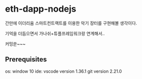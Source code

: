 # eth-dapp-nodejs

간만에 이더리움 스마트컨트랙트를 이용한 악기 장터를 구현해볼 생각이다.

기억을 더듬으면서 가나쉬+튜플프레임워크랑 연계해서..

커밍쑨~~~

## Prerequisites

os: window 10
ide: vscode version 1.36.1
git version 2.21.0
